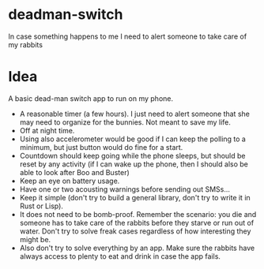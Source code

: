 # deadman-switch
In case something happens to me I need to alert someone to take care of my rabbits

# Idea
A basic dead-man switch app to run on my phone.
* A reasonable timer (a few hours). I just need to alert someone that she may need to organize for the bunnies. Not meant to save my life.
* Off at night time.
* Using also accelerometer would be good if I can keep the polling to a minimum, but just button would do fine for a start. 
* Countdown should keep going while the phone sleeps, but should be reset by any activity (if I can wake up the phone, then I should also be able to look after Boo and Buster)
* Keep an eye on battery usage.
* Have one or two acousting warnings before sending out SMSs...
* Keep it simple (don't try to build a general library, don't try to write it in Rust or Lisp). 
* It does not need to be bomb-proof. Remember the scenario: you die and someone has to take care of the rabbits before they starve or run out of water. Don't try to solve freak cases regardless of how interesting they might be.
* Also don't try to solve everything by an app. Make sure the rabbits have always access to plenty to eat and drink in case the app fails.

